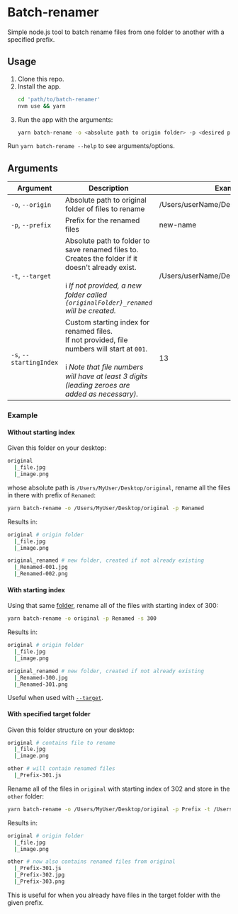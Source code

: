 # Batch-renamer

Simple node.js tool to batch rename files from one folder to another with a specified prefix.

## Usage

1. Clone this repo.
1. Install the app.
   ```bash
   cd 'path/to/batch-renamer'
   nvm use && yarn
   ```
1. Run the app with the arguments:
   ```bash
   yarn batch-rename -o <absolute path to origin folder> -p <desired prefix>
   ```

Run `yarn batch-rename --help` to see arguments/options.

## Arguments

<table>
  <thead>
    <tr>
      <th>Argument</th>
      <th>Description</th>
      <th>Example</th>
      <th>Required?</th>
    </tr>
  </thead>
  <tr>
    <td><code>-o</code>, <code>--origin</code></td>
    <td>Absolute path to original folder of files to rename</td>
    <td>/Users/userName/Desktop/originalFolder</td>
    <td>Yes</td>
  </tr>
  <tr>
    <td><code>-p</code>, <code>--prefix</code></td>
    <td>Prefix for the renamed files</td>
    <td>new-name</td>
    <td>Yes</td>
  </tr>
  <tr>
    <td><code>-t</code>, <code>--target</code></td>
    <td>
      Absolute path to folder to save renamed files to. Creates the folder if it doesn't already exist.
      <br /><br />
      ℹ️ <em>If not provided, a new folder called <code>{originalFolder}_renamed</code> will be created.</em>
    </td>
    <td>/Users/userName/Desktop/renameToHere</td>
    <td>No</td>
  </tr>
  <tr>
    <td><code>-s</code>, <code>--startingIndex</code></td>
    <td>
      Custom starting index for renamed files.
      <br />
      If not provided, file numbers will start at <code>001</code>.
      <br /><br />
      ℹ️ <em>Note that file numbers will have at least 3 digits (leading zeroes are added as necessary).</em>
    </td>
    <td>13</td>
    <td>No</td>
  </tr>
</table>
         
### Example

#### Without starting index

Given this folder on your desktop:

```bash
original
  |_file.jpg
  |_image.png
```

whose absolute path is `/Users/MyUser/Desktop/original`, rename all the files in there with prefix of `Renamed`:

```bash
yarn batch-rename -o /Users/MyUser/Desktop/original -p Renamed
```

Results in:

```bash
original # origin folder
  |_file.jpg
  |_image.png

original_renamed # new folder, created if not already existing
  |_Renamed-001.jpg
  |_Renamed-002.png
```

#### With starting index

Using that same [folder](#without-starting-index), rename all of the files with starting index of 300:

```bash
yarn batch-rename -o original -p Renamed -s 300
```

Results in:

```bash
original # origin folder
  |_file.jpg
  |_image.png

original_renamed # new folder, created if not already existing
  |_Renamed-300.jpg
  |_Renamed-301.png
```

Useful when used with [`--target`](#with-specified-target-folder).

#### With specified target folder

Given this folder structure on your desktop:

```bash
original # contains file to rename
  |_file.jpg
  |_image.png

other # will contain renamed files
  |_Prefix-301.js
```

Rename all of the files in `original` with starting index of 302 and store in the `other` folder:

```bash
yarn batch-rename -o /Users/MyUser/Desktop/original -p Prefix -t /Users/MyUser/Desktop/other -s 302
```

Results in:

```bash
original # origin folder
  |_file.jpg
  |_image.png

other # now also contains renamed files from original
  |_Prefix-301.js
  |_Prefix-302.jpg
  |_Prefix-303.png
```

This is useful for when you already have files in the target folder with the given prefix.
